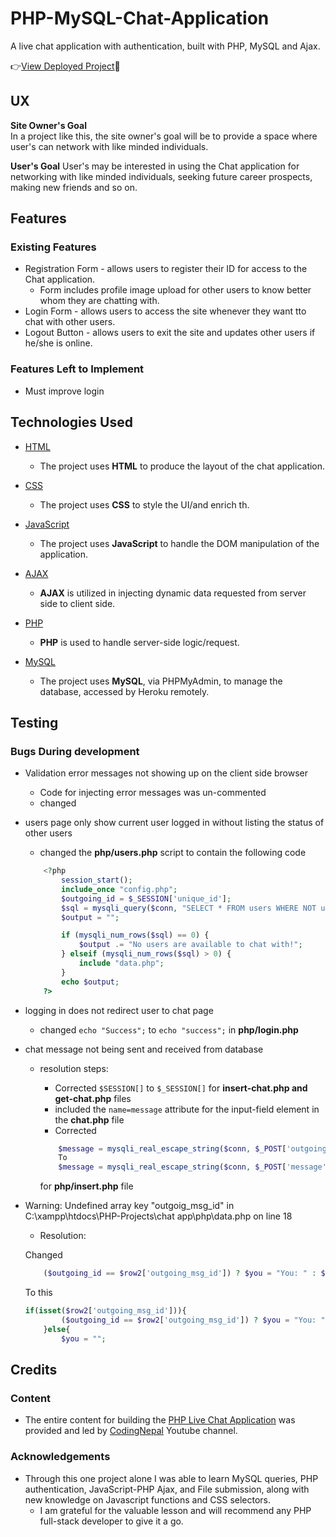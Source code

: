 # PHP-MySQL-Chat-Application

A live chat application with authentication, built with PHP, MySQL and Ajax.

👉[View Deployed Project](https://php-mysql-chat-app.herokuapp.com/)🚀
 
## UX

**Site Owner's Goal**  
In a project like this, the site owner's goal will be to provide a space where user's can network with like minded individuals.

**User's Goal** 
User's may be interested in using the Chat application for networking with like minded individuals, seeking future career prospects, making new friends and so on.

## Features
 
### Existing Features
- Registration Form - allows users to register their ID for access to the Chat application.
    - Form includes profile image upload for other users to know better whom they are chatting with.
- Login Form - allows users to access the site whenever they want tto chat with other users.
- Logout Button - allows users to exit the site and updates other users if he/she is online.


### Features Left to Implement
- Must improve login

## Technologies Used

- [HTML](https://www.w3schools.com/html/default.asp)
    - The project uses **HTML** to produce the layout of the chat application.

- [CSS](https://www.w3schools.com/CSS/default.asp)
    - The project uses **CSS** to style the UI/and enrich th.

- [JavaScript](https://www.w3schools.com/js/default.asp)
    - The project uses **JavaScript** to handle the DOM manipulation of the application.

- [AJAX](https://www.w3schools.com/js/js_ajax_intro.asp)
    - **AJAX** is utilized in injecting dynamic data requested from server side to client side.

- [PHP](https://www.php.net/)
    - **PHP** is used to handle server-side logic/request.

- [MySQL](https://www.mysql.com/)
    - The project uses **MySQL**, via PHPMyAdmin, to manage the database, accessed by Heroku remotely.

## Testing


### Bugs During development

- Validation error messages not showing up on the client side browser
    - Code for injecting error messages was un-commented
    - changed
- users page only show current user logged in without listing the status of other users
    -   changed the **php/users.php** script to contain the following code
    
    ```php
        <?php 
            session_start();
            include_once "config.php";
            $outgoing_id = $_SESSION['unique_id'];
            $sql = mysqli_query($conn, "SELECT * FROM users WHERE NOT unique_id = {$outgoing_id} ORDER BY user_id DESC");
            $output = "";

            if (mysqli_num_rows($sql) == 0) {
                $output .= "No users are available to chat with!";
            } elseif (mysqli_num_rows($sql) > 0) {
                include "data.php";
            }
            echo $output;
        ?>
    ```

- logging in does not redirect user to chat page
    - changed `echo "Success";` to `echo "success";` in **php/login.php**

- chat message not being sent and received from database
    - resolution steps:
        - Corrected `$SESSION[]` to `$_SESSION[]` for **insert-chat.php and get-chat.php** files
        - included the `name=message` attribute for the input-field element in the **chat.php** file
        - Corrected 
        
        ```php 
            $message = mysqli_real_escape_string($conn, $_POST['outgoing_id']); 
            To 
            $message = mysqli_real_escape_string($conn, $_POST['message']); 
        ```

        for **php/insert.php** file

- Warning: Undefined array key "outgoig_msg_id" in C:\xampp\htdocs\PHP-Projects\chat app\php\data.php on line 18
    - Resolution:

    Changed
    ```php
        ($outgoing_id == $row2['outgoing_msg_id']) ? $you = "You: " : $you = "";
    ```

    To this 
    ```php 
    if(isset($row2['outgoing_msg_id'])){
            ($outgoing_id == $row2['outgoing_msg_id']) ? $you = "You: " : $you = "";
        }else{
            $you = ""; 
    ```

## Credits

### Content
- The  entire content for building the [PHP Live Chat Application](https://youtu.be/VnvzxGWiK54) was provided and led by [CodingNepal](https://www.youtube.com/channel/UCk7xIEmd3MeyhIu2StLX5yA) Youtube channel.


### Acknowledgements

- Through this one project alone I was able to learn MySQL queries, PHP authentication, JavaScript-PHP Ajax, and File submission, along with new knowledge on Javascript functions and CSS selectors.
    - I am grateful for the valuable lesson and will recommend any PHP full-stack developer to give it a go.

